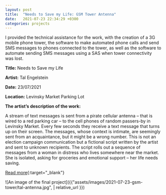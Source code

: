 ```yaml
---
layout: post
title:  "Needs to Save my Life: GSM Tower Antenna"
date:   2021-07-23 22:34:29 +0300
categories: projects
---
```

I provided the technical assistance for the work, with the creation of a 3G mobile phone tower, the software to make automated phone calls and send SMS messages to phones connected to the tower, as well as the software to automate sending SMS messages using a SAS when tower connectivity was lost.

**Title:** Needs to Save my Life

**Artist:** Tal Engelstein

**Date:** 23/07/2021

**Location:** Levinsky Market Parking Lot

**The artist’s description of the work:**

A stream of text messages is sent from a pirate cellular antenna – that is wired to a red parking car – to the cell phones of random passers-by in Levinsky Market. Every few seconds they receive a text message that turns up on their screen. The messages, whose context is intimate, are seemingly sent from an acquaintance, but it might be a wrong number. This is not an election campaign communication but a fictional script written by the artist and sent to unknown recipients. The script rolls out a sequence of messages from a woman in distress who lives somewhere near the market. She is isolated, asking for groceries and emotional support – her life needs saving.

[Read more](https://talengelstein.com/Needs-to-Save-my-Life){:target="_blank"}

![An image of the final project]({{"assets/images/2021-07-23-gsm-tower/tal-antenna.jpg",  | relative_url }})

